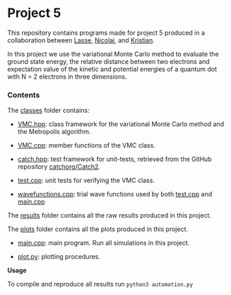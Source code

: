# Project 5

This repository contains programs made for project 5 produced in a collaboration between [Lasse](https://github.com/lasselb87), [Nicolai](https://github.com/nicolossus), and [Kristian](https://github.com/KristianWold).

In this project we use the variational Monte Carlo method to evaluate the ground state energy, the relative distance between two electrons and expectation value of the kinetic and potential energies of a quantum dot with N = 2 electrons in three dimensions.

### Contents

The [classes](https://github.com/nicolossus/FYS3150/tree/master/Project5/classes) folder contains:

- [VMC.hpp](https://github.com/nicolossus/FYS3150/blob/master/Project5/classes/VMC.hpp): class framework for the variational Monte Carlo method and the Metropolis algorithm.

- [VMC.cpp](https://github.com/nicolossus/FYS3150/blob/master/Project5/classes/VMC.cpp): member functions of the VMC class.

- [catch.hpp](https://github.com/nicolossus/FYS3150/blob/master/Project5/classes/catch.hpp): test framework for unit-tests, retrieved from the GitHub repository [catchorg/Catch2](https://github.com/catchorg/Catch2).

- [test.cpp](https://github.com/nicolossus/FYS3150/blob/master/Project5/classes/test.cpp): unit tests for verifying the VMC class.

- [wavefunctions.cpp](https://github.com/nicolossus/FYS3150/blob/master/Project5/classes/wavefunctions.cpp): trial wave functions used by both [test.cpp](https://github.com/nicolossus/FYS3150/blob/master/Project5/classes/test.cpp) and [main.cpp](https://github.com/nicolossus/FYS3150/blob/master/Project5/main.cpp)

The [results](https://github.com/nicolossus/FYS3150/tree/master/Project5/results) folder contains all the raw results produced in this project.

The [plots](https://github.com/nicolossus/FYS3150/tree/master/Project5/plots) folder contains all the plots produced in this project.

- [main.cpp](https://github.com/nicolossus/FYS3150/blob/master/Project5/main.cpp): main program. Run all simulations in this project.

- [plot.py](https://github.com/nicolossus/FYS3150/blob/master/Project5/benchmark.cpp): plotting procedures.

**Usage**

To compile and reproduce all results run `python3 automation.py`
